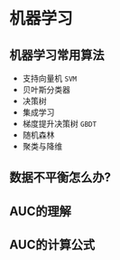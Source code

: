 # 机器学习
## 机器学习常用算法
+ 支持向量机 `SVM`
+ 贝叶斯分类器
+ 决策树
+ 集成学习
+ 梯度提升决策树 `GBDT`
+ 随机森林
+ 聚类与降维

## 数据不平衡怎么办?

## AUC的理解

## AUC的计算公式